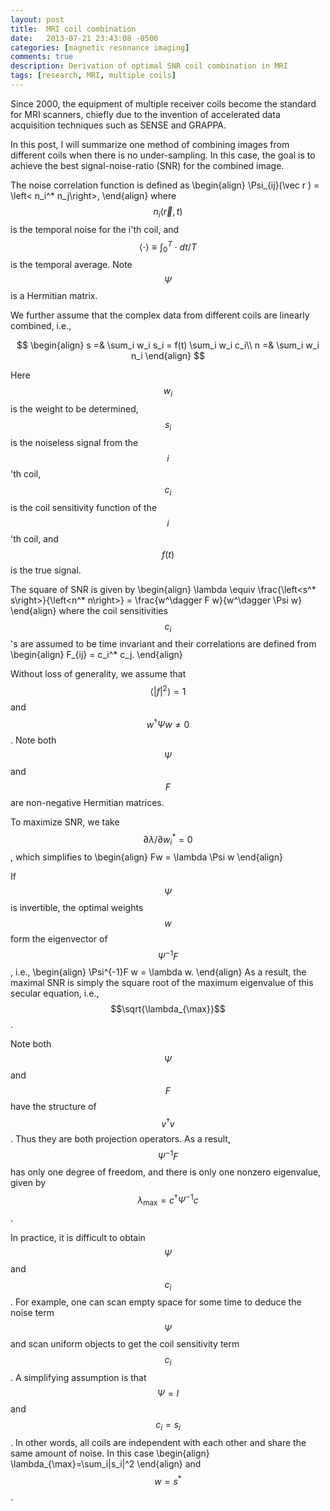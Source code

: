 ```yaml
---
layout: post
title:  MRI coil combination
date:   2013-07-21 23:43:08 -0500
categories: [magnetic resonance imaging]
comments: true
description: Derivation of optimal SNR coil combination in MRI 
tags: [research, MRI, multiple coils]
---
```


Since 2000, the equipment of multiple receiver coils become the 
standard for MRI scanners, chiefly due to the invention of 
accelerated data acquisition techniques such as SENSE and GRAPPA. 

In this post, I will summarize one method of combining images from 
different coils when there is no under-sampling.
In this case, the goal is to achieve the best signal-noise-ratio
(SNR) for the combined image.

The noise correlation function is defined as
\begin{align}
\Psi_{ij}(\vec r ) = \left< n_i^* n_j\right>,
\end{align}
where $$n_i(\vec r, t)$$ is the temporal noise for the i'th coil, 
and $$\left<\cdot\right>\equiv \int_0^T \cdot dt / T$$ is the 
temporal average. 
Note $$\Psi$$ is a Hermitian matrix. 

We further assume that
the complex data from different coils are linearly combined, i.e.,

$$
\begin{align}
s =& \sum_i w_i s_i  = f(t) \sum_i w_i c_i\\
n =& \sum_i w_i n_i
\end{align}
$$

Here $$w_i$$ is the weight to be determined, 
$$s_i$$ is the noiseless signal from the $$i$$'th coil, 
$$c_i$$ is the coil sensitivity function of the $$i$$'th coil,
and $$f(t)$$ is the true signal.

The square of SNR is given by 
\begin{align}
\lambda \equiv \frac{\left<s^* s\right>}{\left<n^* n\right>} 
    = \frac{w^\dagger F w}{w^\dagger \Psi w}
\end{align}
where the coil sensitivities $$c_i$$'s are assumed to be time 
invariant and their correlations are defined from 
\begin{align}
F_{ij} = c_i^* c_j.
\end{align}

Without loss of generality, we assume that $$\left<|f|^2\right>=1$$ 
and $$w^\dagger\Psi w\neq0$$. 
Note both $$\Psi$$ and $$F$$ are non-negative Hermitian matrices.

To maximize SNR, we take $${\partial \lambda}/{\partial w_i^*} = 0$$,
which simplifies to 
\begin{align}
Fw = \lambda \Psi w
\end{align}

If $$\Psi$$ is invertible, the optimal weights $$w$$ form the eigenvector of
$$\Psi^{-1}F$$, i.e.,
\begin{align}
\Psi^{-1}F w = \lambda w.
\end{align}
As a result, the maximal SNR is simply the square root of the maximum 
eigenvalue of this secular equation, i.e., $$\sqrt{\lambda_{\max}}$$.

Note both $$\Psi$$ and $$F$$ have the structure of $$v^\dagger v$$. 
Thus they are both projection operators. As a result,
$$\Psi^{-1}F$$ has only one degree of freedom, 
and there is only one nonzero eigenvalue, given by 
$$\lambda_{\max}=c^\dagger \Psi^{-1}c$$. 

In practice, it is difficult to obtain $$\Psi$$ and $$c_i$$. 
For example, one can scan empty space for some time to deduce
the noise term $$\Psi$$ and scan uniform objects to get the 
coil sensitivity term $$c_i$$. 
A simplifying 
assumption is that $$\Psi=I$$ and $$c_i=s_i$$. 
In other words, all coils are independent with each other and share
the same amount of noise. 
In this case
\begin{align}
\lambda_{\max}=\sum_i|s_i|^2
\end{align}
and $$w=s^*$$.




